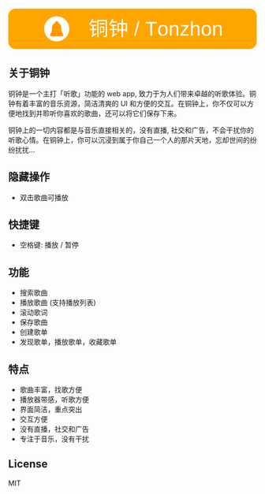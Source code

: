 [![铜钟 / Tonzhon](/images/tonzhon_860_140_r25.webp)](https://tonzhon.com)

## 关于铜钟
铜钟是一个主打「听歌」功能的 web app, 致力于为人们带来卓越的听歌体验。铜钟有着丰富的音乐资源，简洁清爽的 UI 和方便的交互。在铜钟上，你不仅可以方便地找到并聆听你喜欢的歌曲，还可以将它们保存下来。

铜钟上的一切内容都是与音乐直接相关的，没有直播, 社交和广告，不会干扰你的听歌心情。在铜钟上，你可以沉浸到属于你自己一个人的那片天地，忘却世间的纷纷扰扰...

## 隐藏操作
- 双击歌曲可播放

## 快捷键
- 空格键: 播放 / 暂停

## 功能
- 搜索歌曲
- 播放歌曲 (支持播放列表)
- 滚动歌词
- 保存歌曲
- 创建歌单
- 发现歌单，播放歌单，收藏歌单

## 特点
- 歌曲丰富，找歌方便
- 播放器带感，听歌方便
- 界面简洁，重点突出
- 交互方便
- 没有直播，社交和广告
- 专注于音乐，没有干扰

## License
MIT
